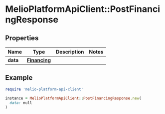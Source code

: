 # MelioPlatformApiClient::PostFinancingResponse

## Properties

| Name | Type | Description | Notes |
| ---- | ---- | ----------- | ----- |
| **data** | [**Financing**](Financing.md) |  |  |

## Example

```ruby
require 'melio-platform-api-client'

instance = MelioPlatformApiClient::PostFinancingResponse.new(
  data: null
)
```

